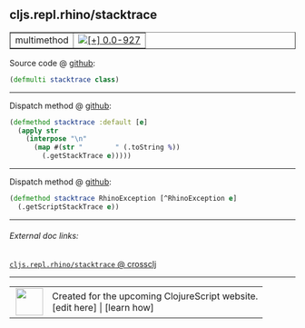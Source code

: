 ## cljs.repl.rhino/stacktrace



 <table border="1">
<tr>
<td>multimethod</td>
<td><a href="https://github.com/cljsinfo/cljs-api-docs/tree/0.0-927"><img valign="middle" alt="[+] 0.0-927" title="Added in 0.0-927" src="https://img.shields.io/badge/+-0.0--927-lightgrey.svg"></a> </td>
</tr>
</table>









Source code @ [github](https://github.com/clojure/clojurescript/blob/r3291/src/main/clojure/cljs/repl/rhino.clj#L49):

```clj
(defmulti stacktrace class)
```

<!--
Repo - tag - source tree - lines:

 <pre>
clojurescript @ r3291
└── src
    └── main
        └── clojure
            └── cljs
                └── repl
                    └── <ins>[rhino.clj:49](https://github.com/clojure/clojurescript/blob/r3291/src/main/clojure/cljs/repl/rhino.clj#L49)</ins>
</pre>

-->

---

Dispatch method @ [github](https://github.com/clojure/clojurescript/blob/r3291/src/main/clojure/cljs/repl/rhino.clj#L51-L55):

```clj
(defmethod stacktrace :default [e]
  (apply str
    (interpose "\n"
      (map #(str "        " (.toString %))
        (.getStackTrace e)))))
```

<!--
Repo - tag - source tree - lines:

 <pre>
clojurescript @ r3291
└── src
    └── main
        └── clojure
            └── cljs
                └── repl
                    └── <ins>[rhino.clj:51-55](https://github.com/clojure/clojurescript/blob/r3291/src/main/clojure/cljs/repl/rhino.clj#L51-L55)</ins>
</pre>
-->

---
Dispatch method @ [github](https://github.com/clojure/clojurescript/blob/r3291/src/main/clojure/cljs/repl/rhino.clj#L57-L58):

```clj
(defmethod stacktrace RhinoException [^RhinoException e]
  (.getScriptStackTrace e))
```

<!--
Repo - tag - source tree - lines:

 <pre>
clojurescript @ r3291
└── src
    └── main
        └── clojure
            └── cljs
                └── repl
                    └── <ins>[rhino.clj:57-58](https://github.com/clojure/clojurescript/blob/r3291/src/main/clojure/cljs/repl/rhino.clj#L57-L58)</ins>
</pre>
-->

---


###### External doc links:

[`cljs.repl.rhino/stacktrace` @ crossclj](http://crossclj.info/fun/cljs.repl.rhino/stacktrace.html)<br>

---

 <table>
<tr><td>
<img valign="middle" align="right" width="48px" src="http://i.imgur.com/Hi20huC.png">
</td><td>
Created for the upcoming ClojureScript website.<br>
[edit here] | [learn how]
</td></tr></table>

[edit here]:https://github.com/cljsinfo/cljs-api-docs/blob/master/cljsdoc/cljs.repl.rhino_stacktrace.cljsdoc
[learn how]:https://github.com/cljsinfo/cljs-api-docs/wiki/cljsdoc-files

<!--

This information was too distracting to show to readers, but I'll leave it
commented here since it is helpful to:

- pretty-print the data used to generate this document
- and show how to retrieve that data



The API data for this symbol:

```clj
{:ns "cljs.repl.rhino",
 :name "stacktrace",
 :type "multimethod",
 :source {:code "(defmulti stacktrace class)",
          :title "Source code",
          :repo "clojurescript",
          :tag "r3291",
          :filename "src/main/clojure/cljs/repl/rhino.clj",
          :lines [49]},
 :full-name "cljs.repl.rhino/stacktrace",
 :full-name-encode "cljs.repl.rhino_stacktrace",
 :extra-sources ({:code "(defmethod stacktrace :default [e]\n  (apply str\n    (interpose \"\\n\"\n      (map #(str \"        \" (.toString %))\n        (.getStackTrace e)))))",
                  :title "Dispatch method",
                  :repo "clojurescript",
                  :tag "r3291",
                  :filename "src/main/clojure/cljs/repl/rhino.clj",
                  :lines [51 55]}
                 {:code "(defmethod stacktrace RhinoException [^RhinoException e]\n  (.getScriptStackTrace e))",
                  :title "Dispatch method",
                  :repo "clojurescript",
                  :tag "r3291",
                  :filename "src/main/clojure/cljs/repl/rhino.clj",
                  :lines [57 58]}),
 :history [["+" "0.0-927"]]}

```

Retrieve the API data for this symbol:

```clj
;; from Clojure REPL
(require '[clojure.edn :as edn])
(-> (slurp "https://raw.githubusercontent.com/cljsinfo/cljs-api-docs/catalog/cljs-api.edn")
    (edn/read-string)
    (get-in [:symbols "cljs.repl.rhino/stacktrace"]))
```

-->
